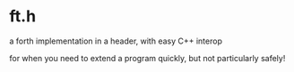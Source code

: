 # ft.h

a forth implementation in a header, with easy C++ interop

for when you need to extend a program quickly, but not particularly safely!